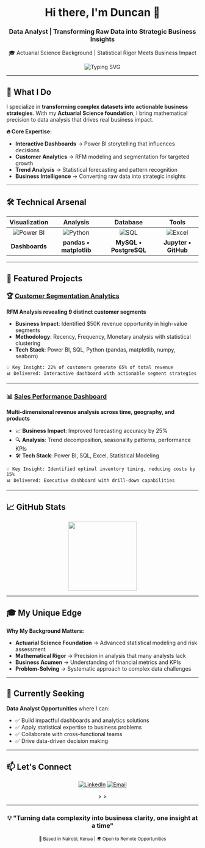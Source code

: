 <!-- Profile Header -->
<div align="center">
  <h1>Hi there, I'm Duncan 👋</h1>
  <h3>Data Analyst | Transforming Raw Data into Strategic Business Insights</h3>
  <p>🎓 Actuarial Science Background | Statistical Rigor Meets Business Impact</p>
</div>

<!-- Typing Animation -->
<div align="center">
  <img src="https://readme-typing-svg.herokuapp.com?font=Fira+Code&weight=500&size=22&pause=1000&color=36BCF7&center=true&vCenter=true&width=600&lines=Data+Analyst+with+Actuarial+Foundation;Power+BI+%7C+Python+%7C+SQL+%7C+Excel;Customer+Segmentation+Expert;Turning+Data+into+Decisions" alt="Typing SVG" />
</div>

---

## 🎯 What I Do

I specialize in **transforming complex datasets into actionable business strategies**. With my **Actuarial Science foundation**, I bring mathematical precision to data analysis that drives real business impact.

**🔥 Core Expertise:**
- **Interactive Dashboards** → Power BI storytelling that influences decisions
- **Customer Analytics** → RFM modeling and segmentation for targeted growth  
- **Trend Analysis** → Statistical forecasting and pattern recognition
- **Business Intelligence** → Converting raw data into strategic insights

---

## 🛠️ Technical Arsenal

<div align="center">

| **Visualization** | **Analysis** | **Database** | **Tools** |
|:-:|:-:|:-:|:-:|
| ![Power BI](https://img.shields.io/badge/Power%20BI-F2C811?style=for-the-badge&logo=powerbi&logoColor=black) | ![Python](https://img.shields.io/badge/Python-3776AB?style=for-the-badge&logo=python&logoColor=white) | ![SQL](https://img.shields.io/badge/SQL-336791?style=for-the-badge&logo=postgresql&logoColor=white) | ![Excel](https://img.shields.io/badge/Excel-217346?style=for-the-badge&logo=microsoft-excel&logoColor=white) |
| **Dashboards** | **pandas • matplotlib** | **MySQL • PostgreSQL** | **Jupyter • GitHub** |

</div>

---

## 🚀 Featured Projects

### 🏆 [Customer Segmentation Analytics](https://github.com/yourusername/customer-segmentation)
**RFM Analysis revealing 9 distinct customer segments**
-  **Business Impact**: Identified $50K revenue opportunity in high-value segments
-  **Methodology**: Recency, Frequency, Monetary analysis with statistical clustering
-  **Tech Stack**: Power BI, SQL, Python (pandas, matplotlib, numpy, seaborn)

```
💡 Key Insight: 22% of customers generate 65% of total revenue
📊 Delivered: Interactive dashboard with actionable segment strategies
```

---

### 📊 [Sales Performance Dashboard](https://github.com/NC-Dan/retail-intelligence-suite.git)
**Multi-dimensional revenue analysis across time, geography, and products**
- 📈 **Business Impact**: Improved forecasting accuracy by 25%
- 🔍 **Analysis**: Trend decomposition, seasonality patterns, performance KPIs
- 🛠️ **Tech Stack**: Power BI, SQL, Excel, Statistical Modeling

```
💡 Key Insight: Identified optimal inventory timing, reducing costs by 15%
📊 Delivered: Executive dashboard with drill-down capabilities
```
---

## 📈 GitHub Stats

<div align="center">
  <img height="180em" src="https://github-readme-stats.vercel.app/api?username=yourusername&show_icons=true&theme=tokyonight&include_all_commits=true&count_private=true"/>
  
</div>

---

## 🎓 My Unique Edge

**Why My Background Matters:**
- **Actuarial Science Foundation** → Advanced statistical modeling and risk assessment
- **Mathematical Rigor** → Precision in analysis that many analysts lack  
- **Business Acumen** → Understanding of financial metrics and KPIs
- **Problem-Solving** → Systematic approach to complex data challenges

---

## 🎯 Currently Seeking

**Data Analyst Opportunities** where I can:
- ✅ Build impactful dashboards and analytics solutions
- ✅ Apply statistical expertise to business problems  
- ✅ Collaborate with cross-functional teams
- ✅ Drive data-driven decision making

---

## 📫 Let's Connect

<div align="center">

[![LinkedIn](https://img.shields.io/badge/LinkedIn-0077B5?style=for-the-badge&logo=linkedin&logoColor=white)](https://www.linkedin.com/in/duncan-analytics/)
[![Email](https://img.shields.io/badge/Email-D14836?style=for-the-badge&logo=gmail&logoColor=white)](mailto:dunchicho@gmail.com)
<!-- [![Portfolio](https://img.shields.io/badge/Portfolio-FF5722?style=for-the-badge&logo=firefox&logoColor=white)](https://duncanchicho.com) -->>
<!-- [![Resume](https://img.shields.io/badge/Resume-4285F4?style=for-the-badge&logo=googledrive&logoColor=white)](https://drive.google.com/your-resume-link) -->>

</div>

---

<div align="center">
  <!-- <img src="https://komarev.com/ghpvc/?username=NC-Dan&label=Profile%20views&color=0e75b6&style=flat" alt="Profile Views" /> -->
  
  ### 💡 "Turning data complexity into business clarity, one insight at a time"
  
  <sub>📍 Based in Nairobi, Kenya | 🌍 Open to Remote Opportunities</sub>
</div>
